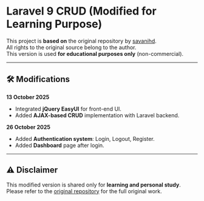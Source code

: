 # Laravel 9 CRUD (Modified for Learning Purpose)

This project is **based on** the original repository by [savanihd](https://github.com/savanihd/Laravel-9-CRUD).  
All rights to the original source belong to the author.  
This version is used **for educational purposes only** (non-commercial).

---

## 🛠️ Modifications

**13 October 2025**
- Integrated **jQuery EasyUI** for front-end UI.
- Added **AJAX-based CRUD** implementation with Laravel backend.

**26 October 2025**
- Added **Authentication system**: Login, Logout, Register.
- Added **Dashboard** page after login.

---

## ⚠️ Disclaimer
This modified version is shared only for **learning and personal study**.  
Please refer to the [original repository](https://github.com/savanihd/Laravel-9-CRUD) for the full original work.
